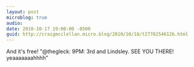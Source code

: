 ```yaml
---
layout: post
microblog: true
audio: 
date: 2010-10-17 19:00:00 -0500
guid: http://craigmcclellan.micro.blog/2010/10/18/t27782546126.html
---
```

And it's free! "@thegleck: 9PM: 3rd and Lindsley. SEE YOU THERE! yeaaaaaaahhhh”
